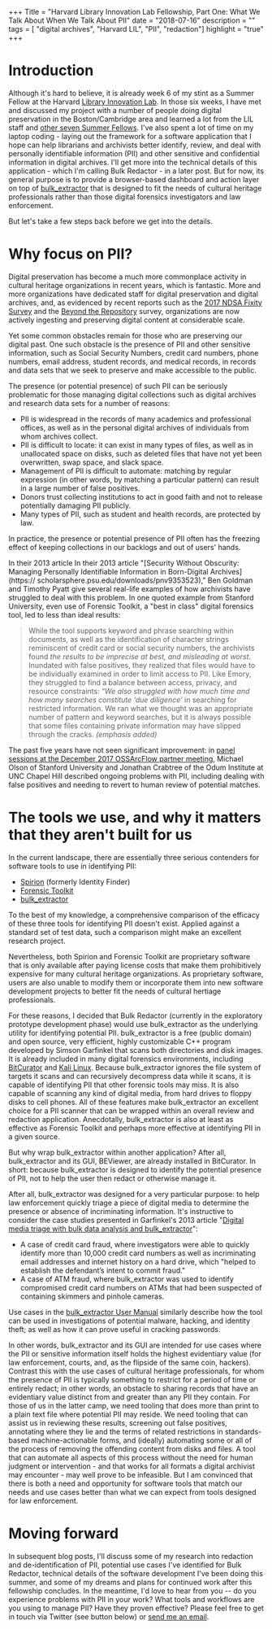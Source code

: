 +++
Title = "Harvard Library Innovation Lab Fellowship, Part One: What We Talk About When We Talk About PII"
date = "2018-07-16"
description = ""
tags = [ "digital archives", "Harvard LIL", "PII", "redaction"]
highlight = "true"
+++

# Introduction

Although it's hard to believe, it is already week 6 of my stint as a Summer Fellow at the Harvard [Library Innovation Lab](https://lil.law.harvard.edu/). In those six weeks, I have met and discussed my project with a number of people doing digital preservation in the Boston/Cambridge area and learned a lot from the LIL staff and [other seven Summer Fellows](https://lil.law.harvard.edu/blog/2018/05/09/announcing-the-2018-cohort-of-lil-summer-fellows/). I've also spent a lot of time on my laptop coding - laying out the framework for a software application that I hope can help librarians and archivists better identify, review, and deal with personally identifiable information (PII) and other sensitive and confidential information in digital archives. I'll get more into the technical details of this application - which I'm calling Bulk Redactor - in a later post. But for now, its general purpose is to provide a browser-based dashboard and action layer on top of [bulk_extractor](https://www.forensicswiki.org/wiki/Bulk_extractor) that is designed to fit the needs of cultural heritage professionals rather than those digital forensics investigators and law enforcement.

But let's take a few steps back before we get into the details.

# Why focus on PII?

Digital preservation has become a much more commonplace activity in cultural heritage organizations in recent years, which is fantastic. More and more organizations have dedicated staff for digital preservation and digital archives, and, as evidenced by recent reports such as the [2017 NDSA Fixity Survey](https://osf.io/snjbv/) and the [Beyond the Repository](https://arch.library.northwestern.edu/concern/generic_works/00000009g) survey, organizations are now actively ingesting and preserving digital content at considerable scale.

Yet some common obstacles remain for those who are preserving our digital past. One such obstacle is the presence of PII and other sensitive information, such as Social Security Numbers, credit card numbers, phone numbers, email address, student records, and medical records, in records and data sets that we seek to preserve and make accessible to the public.

The presence (or potential presence) of such PII can be seriously problematic for those managing digital collections such as digital archives and research data sets for a number of reasons:

* PII is widespread in the records of many academics and professional offices, as well as in the personal digital archives of individuals from whom archives collect.
* PII is difficult to locate: it can exist in many types of files, as well as in unallocated space on disks, such as deleted files that have not yet been overwritten, swap space, and slack space.
* Management of PII is difficult to automate: matching by regular expression (in other words, by matching a particular pattern) can result in a large number of false positives.
* Donors trust collecting institutions to act in good faith and not to release potentially damaging PII publicly.
* Many types of PII, such as student and health records, are protected by law.

In practice, the presence or potential presence of PII often has the freezing effect of keeping collections in our backlogs and out of users' hands.

In their 2013 article In their 2013 article "[Security Without Obscurity: Managing Personally Identifiable Information in Born-Digital Archives](https://
scholarsphere.psu.edu/downloads/pnv9353523)," Ben Goldman and Timothy Pyatt give several real-life examples of how archivists have struggled to deal with this problem. In one quoted example from Stanford University, even use of Forensic Toolkit, a "best in class" digital forensics tool, led to less than ideal results:

> While the tool supports keyword and phrase searching within documents, as well as the identification of character strings reminiscent of credit card or social security numbers, the archivists found *the results to be imprecise at best, and misleading at worst*. Inundated with false positives, they realized that files would have to be individually examined in order to limit access to PII. Like Emory, they struggled to find a balance between access, privacy, and resource constraints: “*We also struggled with how much time and how many searches constitute ‘due diligence’* in searching for restricted information. We ran what we thought was an appropriate number of pattern and keyword searches, but it is always possible that some files containing private information may have slipped through the cracks. *(emphasis added)*

The past five years have not seen significant improvement: in [panel sessions at the December 2017 OSSArcFlow partner meeting](https://educopia.org/research/ossarcflow), Michael Olson of Stanford University and Jonathan Crabtree of the Odum Institute at UNC Chapel Hill described ongoing problems with PII, including dealing with false positives and needing to revert to human review of potential matches.

# The tools we use, and why it matters that they aren't built for us

In the current landscape, there are essentially three serious contenders for software tools to use in identifying PII:

* [Spirion](https://www.spirion.com/) (formerly Identity Finder)
* [Forensic Toolkit](https://accessdata.com/products-services/forensic-toolkit-ftk)
* [bulk_extractor](https://www.forensicswiki.org/wiki/Bulk_extractor)

To the best of my knowledge, a comprehensive comparison of the efficacy of these three tools for identifying PII doesn't exist. Applied against a standard set of test data, such a comparison might make an excellent research project.

Nevertheless, both Spirion and Forensic Toolkit are proprietary software that is only available after paying license costs that make them prohibitively expensive for many cultural heritage organizations. As proprietary software, users are also unable to modify them or incorporate them into new software development projects to better fit the needs of cultural hertiage professionals.

For these reasons, I decided that Bulk Redactor (currently in the exploratory prototype development phase) would use bulk_extractor as the underlying utility for identifying potential PII. bulk_extractor is a free (public domain) and open source, very efficient, highly customizable C++ program developed by Simson Garfinkel that scans both directories and disk images. It is already included in many digital forensics environments, including [BitCurator](https://confluence.educopia.org/display/BC) and [Kali Linux](https://www.kali.org/). Because bulk_extractor ignores the file system of targets it scans and can recursively decompress data while it scans, it is capable of identifying PII that other forensic tools may miss. It is also capable of scanning any kind of digital media, from hard drives to floppy disks to cell phones. All of these features make bulk_extractor an excellent choice for a PII scanner that can be wrapped within an overall review and redaction application. Anecdotally, bulk_extractor is also at least as effective as Forensic Toolkit and perhaps more effective at identifying PII in a given source.

But why wrap bulk_extractor within another application? After all, bulk_extractor and its GUI, BEViewer, are already installed in BitCurator. In short: because bulk_extractor is designed to identify the potential presence of PII, not to help the user then redact or otherwise manage it.

After all, bulk_extractor was designed for a very particular purpose: to help law enforcement quickly triage a piece of digital media to determine the presence or absence of incriminating information. It's instructive to consider the case studies presented in Garfinkel's 2013 article "[Digital media triage with bulk data analysis and bulk_extractor](https://www.sciencedirect.com/science/article/pii/S0167404812001472)":

* A case of credit card fraud, where investigators were able to quickly identify more than 10,000 credit card numbers as well as incriminating email addresses and internet history on a hard drive, which "helped to establish the defendant’s intent to commit fraud."
* A case of ATM fraud, where bulk_extractor was used to identify compromised credit card numbers on ATMs that had been suspected of containing skimmers and pinhole cameras.

Use cases in the [bulk_extractor User Manual](http://downloads.digitalcorpora.org/downloads/bulk_extractor/BEUsersManual.pdf) similarly describe how the tool can be used in investigations of potential malware, hacking, and identity theft; as well as how it can prove useful in cracking passwords.

In other words, bulk_extractor and its GUI are intended for use cases where the PII or sensitive information itself holds the highest evidentiary value (for law enforcement, courts, and, as the flipside of the same coin, hackers). Contrast this with the use cases of cultural heritage professionals, for whom the presence of PII is typically something to restrict for a period of time or entirely redact; in other words, an obstacle to sharing records that have an evidentiary value distinct from and greater than any PII they contain. For those of us in the latter camp, we need tooling that does more than print to a plain text file where potential PII may reside. We need tooling that can assist us in reviewing these results, screening out false positives, annotating where they lie and the terms of related restrictions in standards-based machine-actionable forms, and (ideally) automating some or all of the process of removing the offending content from disks and files. A tool that can automate all aspects of this process without the need for human judgment or intervention - and that works for all formats a digital archivist may encounter - may well prove to be infeasible. But I am convinced that there is both a need and opportunity for software tools that match our needs and use cases better than what we can expect from tools designed for law enforcement.

# Moving forward

In subsequent blog posts, I'll discuss some of my research into redaction and de-identification of PII, potential use cases I've identified for Bulk Redactor, technical details of the software development I've been doing this summer, and some of my dreams and plans for continued work after this fellowship concludes. In the meantime, I'd love to hear from you -- do you experience problems with PII in your work? What tools and workflows are you using to manage PII? Have they proven effective? Please feel free to get in touch via Twitter (see button below) or [send me an email](mailto:timothyryanwalsh@gmail.com).